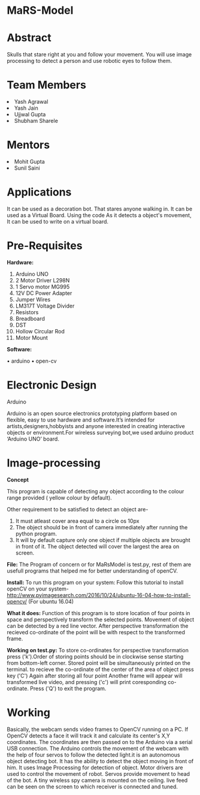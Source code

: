 # MaRS-Model
# Abstract

Skulls that stare right at you and follow your movement. You will use image processing to detect a person and use robotic eyes to follow them.

# Team Members

<li>Yash Agrawal</li>
<li>Yash Jain</li>
<li>Ujjwal Gupta</li>
<li>Shubham Sharele</li>

# Mentors

<li>Mohit Gupta</li>
<li>Sunil Saini</li>

# Applications

It can be used as a decoration bot. That stares anyone walking in.
It can be used as a Virtual Board. Using the code As it detects a object's movement, It can be used to write on a virtual board.

# Pre-Requisites
 
 <b>Hardware:</b>
<ol>
<li>Arduino UNO</li>
<li>2	Motor Driver L298N</li>
<li>1 Servo motor MG995</li>
<li>12V DC Power Adapter</li>
<li>Jumper Wires</li>
<li>LM317T Voltage Divider</li>
<li>Resistors</li>
<li>Breadboard</li>
<li>DST</li>
<li>Hollow Circular Rod</li>
<li>Motor Mount</li>
</ol>

 <b>Software:</b>
 
•	arduino
• open-cv

# Electronic Design

Arduino

Arduino is an open source electronics prototyping platform based on flexible, easy to use hardware and software.It’s intended for artists,designers,hobbyists and anyone interested in creating interactive objects or environment.For wireless surveying bot,we used arduino product ‘Arduino UNO’ board.



# Image-processing
<b>Concept</b>

This program is capable of detecting any object according to the colour range provided ( yellow colour by default).

Other requirement to be satisfied to detect an object are-
1. It must atleast cover area equal to a circle os 10px
2. The object should be in front of camera immediately after running the python program.
3. It will by default capture only one object if multiple objects are brought in front of it. The object detected will cover the largest the area on screen.

<b>File:</b>
The Program of concern or for MaRsModel is test.py, rest of them are usefull programs that helped me for better understanding of openCV.

<b>Install:</b>
To run this program on your system:
Follow this tutorial to install openCV on your system- http://www.pyimagesearch.com/2016/10/24/ubuntu-16-04-how-to-install-opencv/ (For ubuntu 16.04)

<b>What it does:</b>
Function of this program is to store location of four points in space and perspectively transform the selected points. Movement of object can be detected by a red line vector.
After perspective transformation the recieved co-ordinate of the point will be with respect to the transformed frame.

<b>Working on test.py:</b>
To store co-ordinates for perspective transformation press ('k').Order of storing points should be in clockwise sense starting from bottom-left corner. Stored point will be simultaneously printed on the terminal. to recieve the co-ordinate of the center of the area of object press key ('C')
Again after storing all four point Another frame will appear will transformed live video, and pressing ('c') will print coresponding co-ordinate.
Press ('Q') to exit the program.

# Working

Basically, the webcam sends video frames to OpenCV running on a PC. If OpenCV detects a face it will track it and calculate its center's X,Y coordinates. The coordinates are then passed on to the Arduino via a serial USB connection. The Arduino controls the movement of the webcam with the help of four servos to follow the detected light.it is an autonomous object detecting bot. It has the ability to detect the object moving in front of him. It uses Image Processing for detection of object. Motor drivers are used to control the movement of robot. Servos provide movement to head of the bot. A tiny wireless spy camera is mounted on the ceiling. live feed can be seen on the screen to which receiver is connected and tuned.

